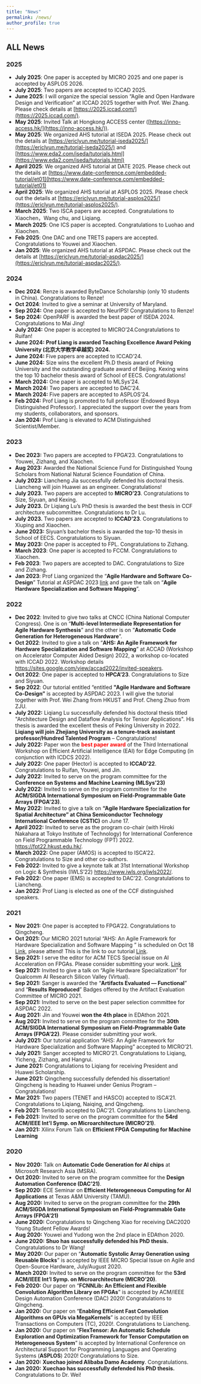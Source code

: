 ```yaml
---
title: "News"
permalink: /news/
author_profile: true
---
```


## ALL News

### 2025
- **July 2025**: One paper is accepted by MICRO 2025 and one paper is accepted by ASPLOS 2026.
- **July 2025**: Two papers are accepted to ICCAD 2025.
- **June 2025**: I will organize the special session “Agile and Open Hardware Design and Verification” at ICCAD 2025 together with Prof. Wei Zhang. Please check details at [https://2025.iccad.com/](https://2025.iccad.com/).
- **May 2025**: Invited Talk at Hongkong ACCESS center ([https://inno-access.hk/](https://inno-access.hk/)).
- **May 2025**: We organized AHS tutorial at ISEDA 2025. Please check out the details at [https://ericlyun.me/tutorial-iseda2025/](https://ericlyun.me/tutorial-iseda2025/) and [https://www.eda2.com/iseda/tutorials.html](https://www.eda2.com/iseda/tutorials.html)
- **April 2025**: We organized AHS tutorial at DATE 2025. Please check out the details at [https://www.date-conference.com/embedded-tutorial/et01](https://www.date-conference.com/embedded-tutorial/et01)
- **April 2025**: We organized AHS tutorial at ASPLOS 2025. Please check out the details at [https://ericlyun.me/tutorial-asplos2025/](https://ericlyun.me/tutorial-asplos2025/).
-	**March 2025**: Two ISCA papers are accepted. Congratulations to Xiaochen，Wang chu, and Liqiang.
- **March 2025**: One ICS paper is accepted. Congratulations to Luohao and Xiaochen.
- **Feb 2025**: One DAC and one TRETS papers are accepted. Congratulations to Youwei and Xiaochen.
- **Jan 2025**: We organized AHS tutorial at ASPDAC. Please check out the details at [https://ericlyun.me/tutorial-aspdac2025/](https://ericlyun.me/tutorial-aspdac2025/).

### 2024
- **Dec 2024**: Renze is awarded ByteDance Scholarship (only 10 students in China). Congratulations to Renze!
- **Oct 2024**: Invited to give a seminar at University of Maryland.
-	**Sep 2024:** One paper is accepted to NeurIPS! Congratulations to Renze!
-	**Sep 2024:** OpenPARF is awarded the best paper of ISEDA 2024. Congratulations to Mai Jing!
-	**July 2024:** One paper is accepted to MICRO’24.Congratulations to Ruifan!
-	**June 2024:** **Prof Liang is awarded Teaching Excellence Award Peking University (北京大学教学卓越奖) 2024.**
-	**June 2024:** Five papers are accepted to ICCAD’24. 
-	**June 2024:** Size wins the excellent Ph.D thesis award of Peking University and the outstanding graduate award of Beijing. Kexing wins the top 10 bachelor thesis award of School of EECS. Congratulations!
- **March 2024:** One paper is accepted to MLSys’24.
-	**March 2024:** Two papers are accepted to DAC’24. 
-	**March 2024:** Five papers are accepted to ASPLOS’24. 
-	**Feb 2024:** Prof Liang is promoted to full professor (Endowed Boya Distinguished Professor). I appreciated the support over the years from my students, collaborators, and sponsors.
-	**Jan 2024:** Prof Liang is elevated to ACM Distinguished Scientist/Member.

### 2023
- **Dec 2023:** Two papers are accepted to FPGA’23. Congratulations to Youwei, Zizhang, and Xiaochen. 
- **Aug 2023:** Awarded the National Science Fund for Distinguished Young Scholars from National Natural Science Foundation of China.
- **July 2023:** Liancheng Jia successfully defended his doctoral thesis. Liancheng will join Huawei as an engineer. Congratulations!
-	**July 2023.** Two papers are accepted to **MICRO’23**. Congratulations to Size, Siyuan, and Kexing. 
-	**July 2023.** Dr Liqiang Lu’s PhD thesis is awarded the best thesis in CCF architecture subcommittee. Congratulations to Dr Lu. 
-	**July 2023.** Two papers are accepted to **ICCAD’23**. Congratulations to Xiuping and Xiaochen. 
-	**June 2023:** Siyuan’s bachelor thesis is awarded the top-10 thesis in School of EECS. Congratulations to Siyuan. 
-	**May 2023:** One paper is accepted to FPL. Congratulations to Zizhang.
-	**March 2023**: One paper is accepted to FCCM. Congratulations to Xiaochen.
-	**Feb 2023**: Two papers are accepted to DAC. Congratulations to Size and Zizhang. 
- **Jan 2023**: Prof Liang organized the “**Agile Hardware and Software Co-Design**” Tutorial at ASPDAC 2023 [link](https://www.aspdac.com/aspdac2023/tutorial/#t7) and gave the talk on “**Agile Hardware Specialization and Software Mapping**”.

### 2022

- **Dec 2022**: Invited to give two talks at CNCC (China National Computer Congress). One is on “**Multi-level Intermediate Representation for Agile Hardware Synthesis**” and the other is on “**Automatic Code Generation for Heterogeneous Hardware**”. 
- **Oct 2022**: Invited to give a talk on “**AHS: An Agile Framework for Hardware Specialization and Software Mapping**” at ACCAD (Workshop on Accelerator Computer Aided Design) 2022, a workshop co-located with ICCAD 2022. Workshop details https://sites.google.com/view/accad2022/invited-speakers. 
- **Oct 2022**: One paper is accepted to **HPCA’23**. Congratulations to Size and Siyuan.
- **Sep 2022**: Our tutorial entitled “entitled **"Agile Hardware and Software Co-Design”** is accepted by ASPDAC 2023. I will give the tutorial together with Prof. Wei Zhang from HKUST and Prof. Cheng Zhuo from ZJU.
- **July 2022:** Liqiang Lu successfully defended his doctoral thesis titled "Architecture Design and Dataflow Analysis for Tensor Applications". His thesis is awarded the excellent thesis of Peking University in 2022. **Liqiang will join Zhejiang University as a tenure-track assistant professor/Hundred Talented Program** – Congratulations!
- **July 2022:** Paper won the <span style="color:red">**best paper award**</span> of the Third International Workshop on Efficient Artificial Intelligence (EAI) for Edge Computing (in conjunction with ICDCS 2022).
- **July 2022:** One paper (Hector) is accepted to **ICCAD’22**. Congratulations to Ruifan, Youwei, and Jin.
- **July 2022:** Invited to serve on the program committee for the **Conference on Systems and Machine Learning (MLSys’23)**
- **July 2022:** Invited to serve on the program committee for the **ACM/SIGDA International Symposium on Field-Programmable Gate Arrays (FPGA'23)**.
- **May 2022:** Invited to give a talk on **“Agile Hardware Specialization for Spatial Architecture” at China Semiconductor Technology International Conference (CSTIC)** on June 17. 
- **April 2022:**  Invited to serve as the program co-chair (with Hiroki Nakahara at Tokyo Institute of Technology) for International Conference on Field Programmable Technology (FPT) 2022. https://fpt22.hkust.edu.hk/.
- **March 2022:** One paper (AMOS) is accepted to ISCA’22. Congratulations to Size and other co-authors.
- **Feb 2022:** Invited to give a keynote talk at 31st International Workshop on Logic & Synthesis (IWLS’22) https://www.iwls.org/iwls2022/. 
- **Feb 2022:** One paper (EMS) is accepted to DAC’22. Congratulations to Liancheng.
- **Jan 2022:** Prof Liang is elected as one of the CCF distinguished speakers.

### 2021

- **Nov 2021:** One paper is accepted to FPGA’22. Congratulations to Qingcheng. 
- **Oct 2021:** Our MICRO 2021 tutorial “AHS: An Agile Framework for Hardware Specialization and Software Mapping ” is scheduled on Oct 18 [Link](https://www.microarch.org/micro54/program/workshops.php), please attend! This is the link to our tutorial [Link](https://pku-ahs.github.io/tutorial/).
- **Sep 2021:** I serve the editor for ACM TECS Special issue on AI Acceleration on FPGAs. Please consider submitting your work. [Link](https://dl.acm.org/journal/tecs/special-issues)
- **Sep 2021:** Invited to give a talk on “Agile Hardware Specialization” for Qualcomm AI Research Silicon Valley (Virtual).
- **Sep 2021:** Sanger is awarded the “**Artifacts Evaluated — Functional**” and “**Results Reproduced**” Badges offered by the Artifact Evaluation Committee of MICRO 2021.
- **Sep 2021:** Invited to serve on the best paper selection committee for ASPDAC 2022.
- **Aug 2021:** Jin and Youwei **won the 4th place** in EDAthon 2021.
- **Aug 2021:** Invited to serve on the program committee for the **30th ACM/SIGDA International Symposium on Field-Programmable Gate Arrays (FPGA’22)**. Please consider submitting your work.
- **July 2021:** Our tutorial application “AHS: An Agile Framework for Hardware Specialization and Software Mapping” accepted to MICRO’21. 
- **July 2021:** Sanger accepted to MICRO’21. Congratulations to Liqiang, Yicheng, Zizhang, and Hangrui.
- **June 2021:** Congratulations to Liqiang for receiving President and Huawei Scholarship.
- **June 2021:** Qingcheng successfully defended his dissertation! Qingcheng is heading to Huawei under Genius Program – Congratulations!
- **Mar 2021:** Two papers (TENET and HASCO) accepted to ISCA’21. Congratulations to Liqiang, Naiqing, and Qingcheng.
- **Feb 2021:** Tensorlib accepted to DAC’21. Congratulations to Liancheng.
- **Feb 2021:** Invited to serve on the program committee for the **54rd ACM/IEEE Int'l Symp. on Microarchitecture (MICRO’21)**.
- **Jan 2021:** Xilinx Forum Talk on **Efficient FPGA Computing for Machine Learning**

### 2020

- **Nov 2020:** Talk on **Automatic Code Generation for AI chips** at Microsoft Research Asia (MSRA).
- **Oct 2020:** Invited to serve on the program committee for the **Design Automation Conference (DAC’21)**.
- **Sep 2020:** ECE Seminar on **Efficient Heterogeneous Computing for AI Applications** at Texas A&M University (TAMU).
- **Aug 2020:** Invited to serve on the program committee for the **29th ACM/SIGDA International Symposium on Field-Programmable Gate Arrays (FPGA’21)**
- **June 2020:** Congratulations to Qingcheng Xiao for receiving DAC2020 Young Student Fellow Awards!
- **Aug 2020:** Youwei and Yudong won the 2nd place in EDAthon 2020.
- **June 2020:** **Shuo has successfully defended his PhD thesis.** Congratulations to Dr Wang!
- **May 2020:** Our paper on “**Automatic Systolic Array Generation using Reusable Blocks**” is accepted by IEEE MICRO Special Issue on Agile and Open-Source Hardware, July/August 2020.
- **March 2020:** Invited to serve on the program committee for the **53rd ACM/IEEE Int’l Symp. on Microarchitecture (MICRO’20)**.
- **Feb 2020:** Our paper on “**FCNNLib: An Efficient and Flexible Convolution Algorithm Library on FPGAs**” is accepted by ACM/IEEE Design Automation Conference (DAC) 2020! Congratulations to Qingcheng.
- **Jan 2020:** Our paper on “**Enabling Efficient Fast Convolution Algorithms on GPUs via MegaKernels**” is accepted by IEEE Transactions on Computers (TC), 2020!. Congratulations to Liancheng.
- **Jan 2020:** Our paper on “**FlexTensor: An Automatic Schedule Exploration and Optimization Framework for Tensor Computation on Heterogeneous System**” is accepted by International Conference on Architectural Support for Programming Languages and Operating Systems (**ASPLOS**) 2020! Congratulations to Size.
- **Jan 2020:** **Xuechao joined Alibaba Damo Academy**. Congratulations.
- **Jan 2020:** **Xuechao has successfully defended his PhD thesis.** Congratulations to Dr. Wei!


